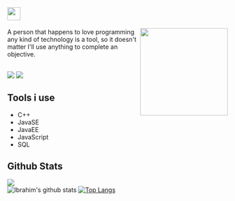 ## <img src="https://user-images.githubusercontent.com/48138906/87844647-ada73c00-c8dc-11ea-96af-427f77038aca.gif" width='30px'>
<img align='right' src='https://media.giphy.com/media/bcKmIWkUMCjVm/giphy.gif' width='200"'>
A person that happens to love programming any kind of technology is a tool, so it doesn't matter I'll use anything to complete an objective. 
<br/><br/>

[<img src="https://img.shields.io/badge/linkedin-%230077B5.svg?&style=for-the-badge&logo=linkedin&logoColor=white" />](https://www.linkedin.com/in/ibrahim-jaber-82841a150/)
[<img src="https://img.shields.io/badge/linkedin-%230077B5.svg?&style=for-the-badge&logo=linkedin&logoColor=white" />](https://www.linkedin.com/in/ibrahim-jaber-82841a150/)


## Tools i use
- C++
- JavaSE
- JavaEE
- JavaScript
- SQL



##  Github Stats
![](https://komarev.com/ghpvc/?username=nikunj3011&color=orange)<br/>
![Ibrahim's github stats](https://github-readme-stats.vercel.app/api?username=ibrajber99&show_icons=true&theme=vision-friendly-dark)
[![Top Langs](https://github-readme-stats.vercel.app/api/top-langs/?username=ibrajber99&layout=compact)](https://github.com/nikunj3011/)


